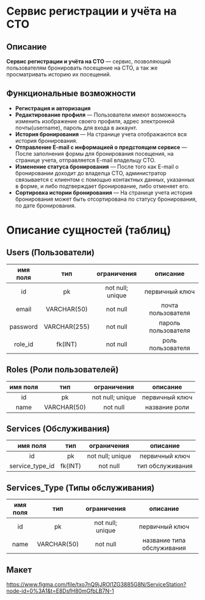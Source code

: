 # Сервис регистрации и учёта на СТО

## Описание

**Сервис регистрации и учёта на СТО** — сервис, позволяющий пользователям бронировать посещение на СТО, а так же просматривать историю их посещений.

## Функциональные возможности

  * **Регистрация и авторизация** 
  * **Редактирование профиля** — Пользователи имеют возможность изменить изображение своего профиля, адрес электронной почты(username), пароль для входа в аккаунт.
  * **История бронирования** — На странице учета отображаются вся история бронирования.
  * **Отправление E-mail c информацией о предстоящем сервисе** — После заполнения формы для бронирования посещения, на странице учета, отправляется E-mail владельцу СТО.
  * **Изменение статуса бронирования** — После того как E-mail о бронировании доходит до владелца СТО, администратор связывается с клиентом с помощью контактных данных, указанных в форме, и либо подтверждает бронирование, либо отменяет его.
  * **Сортировка истории бронирования** — На странице учета история бронирования может быть отсортирована по статусу бронирования, по дате бронирования.
  
# Описание сущностей (таблиц)
## Users (Пользователи)
|имя поля | тип | ограничения | описание |
|:---:|:---:|:---:|:---:|
| id | pk | not null; unique | первичный ключ |
| email | VARCHAR(50) | not null | почта пользователя |
| password | VARCHAR(255) | not null | пароль пользователя |
| role_id | fk(INT) | not null | роль пользователя |

## Roles (Роли пользователей)
|имя поля | тип | ограничения | описание |
|:---:|:---:|:---:|:---:|
| id | pk | not null; unique | первичный ключ |
| name | VARCHAR(50) | not null | название роли |

## Services (Обслуживания)
|имя поля | тип | ограничения | описание |
|:---:|:---:|:---:|:---:|
| id | pk | not null; unique | первичный ключ |
| service_type_id | fk(INT) | not null | тип обслуживания |

## Services_Type (Типы обслуживания)
|имя поля | тип | ограничения | описание |
|:---:|:---:|:---:|:---:|
| id | pk | not null; unique | первичный ключ |
| name | VARCHAR(50) | not null | название типа обслуживания |

## Макет
https://www.figma.com/file/txo7nQ9jJROl1ZG3885G8N/ServiceStation?node-id=0%3A1&t=E8DsfH80mGfbLB7N-1
